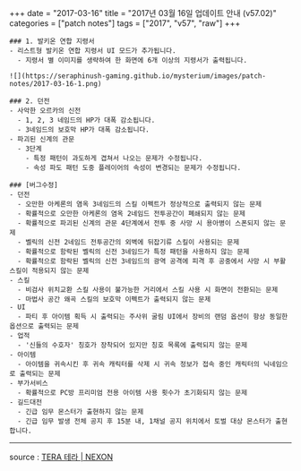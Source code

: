 +++
date = "2017-03-16"
title = "2017년 03월 16일 업데이트 안내 (v57.02)"
categories = ["patch notes"]
tags = ["2017", "v57", "raw"]
+++

```
### 1. 발키온 연합 지령서
- 리스트형 발키온 연합 지령서 UI 모드가 추가됩니다.
  - 지령서 별 이미지를 생략하여 한 화면에 6개 이상의 지령서가 출력됩니다.

![](https://seraphinush-gaming.github.io/mysterium/images/patch-notes/2017-03-16-1.png)

### 2. 던전
- 사악한 오르카의 신전
  - 1, 2, 3 네임드의 HP가 대폭 감소됩니다.
  - 3네임드의 보호막 HP가 대폭 감소됩니다.
- 파괴된 신계의 관문
  - 3단계
    - 특정 패턴이 과도하게 겹쳐서 나오는 문제가 수정됩니다.
    - 속성 파도 패턴 도중 플레이어의 속성이 변경되는 문제가 수정됩니다.

### [버그수정]
- 던전
  - 오만한 아케론의 염옥 3네임드의 스킬 이펙트가 정상적으로 출력되지 않는 문제
  - 확률적으로 오만한 아케론의 염옥 2네임드 전투공간이 폐쇄되지 않는 문제
  - 확률적으로 파괴된 신계의 관문 4단계에서 전투 중 사망 시 용아병이 스폰되지 않는 문제
  - 벨릭의 신전 2네임드 전투공간의 외벽에 뒤잡기류 스킬이 사용되는 문제
  - 확률적으로 함락된 벨릭의 신전 3네임드가 특정 패턴을 사용하지 않는 문제
  - 확률적으로 함락된 벨릭의 신전 3네임드의 광역 공격에 피격 후 공중에서 사망 시 부활 스킬이 적용되지 않는 문제
- 스킬
  - 비검사 위치교환 스킬 사용이 불가능한 거리에서 스킬 사용 시 화면이 전환되는 문제
  - 마법사 공간 왜곡 스킬의 보호막 이펙트가 출력되지 않는 문제
- UI
  - 파티 후 아이템 획득 시 출력되는 주사위 굴림 UI에서 장비의 랜덤 옵션이 항상 동일한 옵션으로 출력되는 문제
- 업적
  - '신들의 수호자' 칭호가 장착되어 있지만 칭호 목록에 출력되지 않는 문제
- 아이템
  - 아이템을 귀속시킨 후 귀속 캐릭터를 삭제 시 귀속 정보가 접속 중인 캐릭터의 닉네임으로 출력되는 문제
- 부가서비스
  - 확률적으로 PC방 프리미엄 전용 아이템 사용 횟수가 초기화되지 않는 문제
- 길드대전
  - 긴급 임무 몬스터가 출현하지 않는 문제
  - 긴급 임무 발생 전체 공지 후 15분 내, 1채널 공지 위치에서 토벌 대상 몬스터가 출현합니다.
```

----

source : [TERA 테라 | NEXON](http://tera.nexon.com/news/update/view.aspx?n4articlesn=269)
